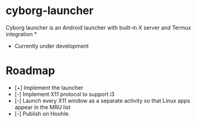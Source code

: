 # cyborg-launcher

Cyborg launcher is an Android launcher with built-in X server and Termux integration *

* Currently under development

# Roadmap
- [+] Implement the launcher
- [-] Implement X11 protocol to support i3
- [-] Launch every X11 window as a separate activity so that Linux apps appear in the MRU list
- [-] Publish on Hoohle.
